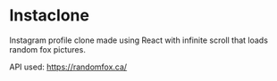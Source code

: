 # Instaclone

Instagram profile clone made using React with infinite scroll that loads random fox pictures.

API used: https://randomfox.ca/
